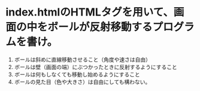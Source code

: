 # index.htmlのHTMLタグを用いて、画面の中をボールが反射移動するプログラムを書け。

1. ボールは斜めに直線移動させること（角度や速さは自由）
2. ボールは壁（画面の端）にぶつかったときに反射するようにすること
3. ボールは何もしなくても移動し始めるようにすること
4. ボールの見た目（色や大きさ）は自由にしても構わない。

